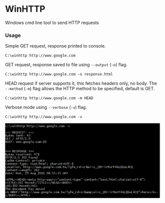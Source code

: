 # WinHTTP
Windows cmd line tool to send HTTP requests  

### Usage

Simple GET request, response printed to console.
```
C:\winhttp http://www.google.com
```  

GET request, response saved to file using `--output` (`-o`) flag. 
```
C:\winhttp http://www.google.com -o response.html
```  

HEAD request if server supports it, this fetches headers only, no body. 
The `--method` (`-m`) flag allows the HTTP method to be specified, default is GET. 
```
C:\winhttp http://www.google.com -m HEAD
```  
Verbose mode using `--verbose` (`-v`) flag.
```
C:\winhttp http://www.google.com -v
```  

![Command line screenshot](winhttp_cmd.png?raw=true)
